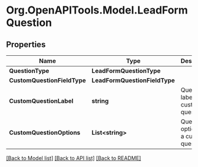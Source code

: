 # Org.OpenAPITools.Model.LeadFormQuestion

## Properties

Name | Type | Description | Notes
------------ | ------------- | ------------- | -------------
**QuestionType** | **LeadFormQuestionType** |  | [optional] 
**CustomQuestionFieldType** | **LeadFormQuestionFieldType** |  | [optional] 
**CustomQuestionLabel** | **string** | Question label for a custom question. | [optional] 
**CustomQuestionOptions** | **List&lt;string&gt;** | Question options for a custom question. | [optional] 

[[Back to Model list]](../README.md#documentation-for-models) [[Back to API list]](../README.md#documentation-for-api-endpoints) [[Back to README]](../README.md)


